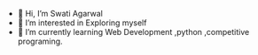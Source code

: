 - 👋 Hi, I’m Swati Agarwal
- 👀 I’m interested in Exploring myself
- 🌱 I’m currently learning Web Development ,python ,competitive programing.


<!---
swati1752/swati1752 is a ✨ special ✨ repository because its `README.md` (this file) appears on your GitHub profile.
You can click the Preview link to take a look at your changes.
--->
